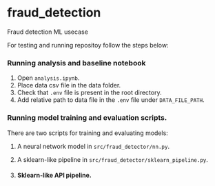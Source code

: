# fraud_detection
Fraud detection ML usecase


For testing and running repositoy follow the steps below:

### Running analysis and baseline notebook

1. Open `analysis.ipynb`. 
2. Place data csv file in the data folder. 
3. Check that `.env` file is present in the root directory.
4. Add relative path to data file in the `.env` file under `DATA_FILE_PATH`.



### Running model training and evaluation scripts.
There are two scripts for training and evaluating models:
1. A neural network model in `src/fraud_detector/nn.py`.
2. A sklearn-like pipeline in `src/fraud_detector/sklearn_pipeline.py`.


1. #### Sklearn-like API pipeline.
